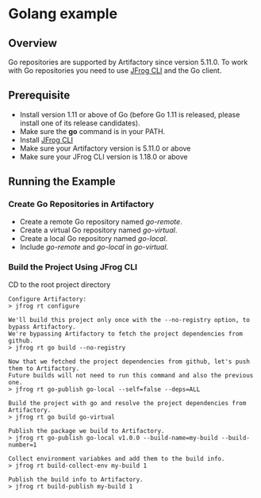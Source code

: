 # Golang example

## Overview
Go repositories are supported by Artifactory since version 5.11.0.
To work with Go repositories you need to use [JFrog CLI](https://www.jfrog.com/confluence/display/CLI/CLI+for+JFrog+Artifactory) and the Go client.

## Prerequisite
* Install version 1.11 or above of Go (before Go 1.11 is released, please install one of its release candidates).
* Make sure the **go** command is in your PATH.
* Install [JFrog CLI](https://jfrog.com/getcli/)
* Make sure your Artifactory version is 5.11.0 or above
* Make sure your JFrog CLI version is 1.18.0 or above

## Running the Example
### Create Go Repositories in Artifactory
* Create a remote Go repository named *go-remote*.
* Create a virtual Go repository named *go-virtual*. 
* Create a local Go repository named *go-local*. 
* Include *go-remote* and *go-local* in *go-virtual*.

### Build the Project Using JFrog CLI
CD to the root project directory

```console
Configure Artifactory:
> jfrog rt configure

We'll build this project only once with the --no-registry option, to bypass Artifactory.
We're bypassing Artifactory to fetch the project dependencies from github.
> jfrog rt go build --no-registry

Now that we fetched the project dependencies from github, let's push them to Artifactory.
Future builds will not need to run this command and also the previous one.
> jfrog rt go-publish go-local --self=false --deps=ALL

Build the project with go and resolve the project dependencies from Artifactory.
> jfrog rt go build go-virtual 

Publish the package we build to Artifactory.
> jfrog rt go-publish go-local v1.0.0 --build-name=my-build --build-number=1

Collect environment variabkes and add them to the build info.
> jfrog rt build-collect-env my-build 1

Publish the build info to Artifactory.
> jfrog rt build-publish my-build 1
```
